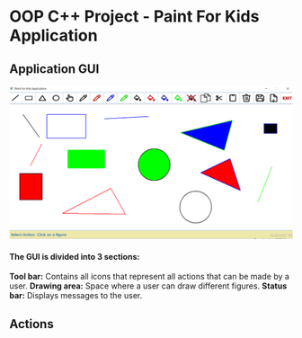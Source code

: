 # OOP C++ Project - Paint For Kids Application
## Application GUI
![Application_GUI](Graph.png)

#### The GUI is divided into 3 sections:
**Tool bar:** Contains all icons that represent all actions that can be made by a user.
**Drawing area:** Space where a user can draw different figures.
**Status bar:** Displays messages to the user.

## Actions
